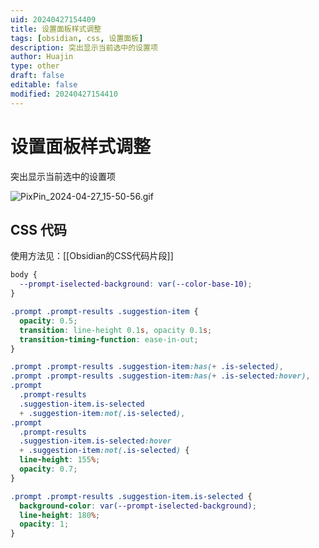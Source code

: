 ```yaml
---
uid: 20240427154409
title: 设置面板样式调整
tags: [obsidian, css, 设置面板]
description: 突出显示当前选中的设置项
author: Huajin
type: other
draft: false
editable: false
modified: 20240427154410
---
```


# 设置面板样式调整

突出显示当前选中的设置项

![PixPin_2024-04-27_15-50-56.gif](https://cdn.pkmer.cn/images/PixPin_2024-04-27_15-50-56.gif!pkmer)

## CSS 代码

使用方法见：[[Obsidian的CSS代码片段]]

```css
body {
  --prompt-iselected-background: var(--color-base-10);
}

.prompt .prompt-results .suggestion-item {
  opacity: 0.5;
  transition: line-height 0.1s, opacity 0.1s;
  transition-timing-function: ease-in-out;
}

.prompt .prompt-results .suggestion-item:has(+ .is-selected),
.prompt .prompt-results .suggestion-item:has(+ .is-selected:hover),
.prompt
  .prompt-results
  .suggestion-item.is-selected
  + .suggestion-item:not(.is-selected),
.prompt
  .prompt-results
  .suggestion-item.is-selected:hover
  + .suggestion-item:not(.is-selected) {
  line-height: 155%;
  opacity: 0.7;
}

.prompt .prompt-results .suggestion-item.is-selected {
  background-color: var(--prompt-iselected-background);
  line-height: 180%;
  opacity: 1;
}
```